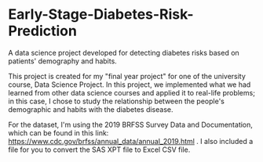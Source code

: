 # Early-Stage-Diabetes-Risk-Prediction
A data science project developed for detecting diabetes risks based on patients' demography and habits.

This project is created for my "final year project" for one of the university course, Data Science Project. In this project, we implemented what we had learned from other data science courses and applied it to real-life problems; in this case, I chose to study the relationship between the people's demographic and habits with the diabetes disease.

For the dataset, I'm using the 2019 BRFSS Survey Data and Documentation, which can be found in this link: https://www.cdc.gov/brfss/annual_data/annual_2019.html . I also included a file for you to convert the SAS XPT file to Excel CSV file.
